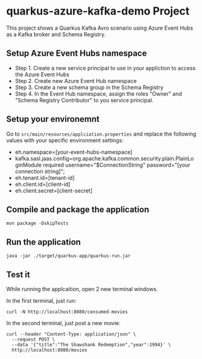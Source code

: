 # quarkus-azure-kafka-demo Project

This project shows a Quarkus Kafka Avro scenario using Azure Event Hubs as a Kafka broker and Schema Registry.

## Setup Azure Event Hubs namespace

- Step 1. Create a new service principal to use in your appliction to access the Azure Event Hubs
- Step 2. Create new Azure Event Hub namespace
- Step 3. Create a new schema group in the Schema Registry
- Step 4. In the Event Hub namespace, assign the roles "Owner" and "Schema Registry Contributor" to you service principal.

## Setup your environemnt

Go to `src/main/resources/applciation.properties` and replace the following values with your specific environment settings:
- eh.namespace=[your-event-hubs-namespace]
- kafka.sasl.jaas.config=org.apache.kafka.common.security.plain.PlainLoginModule required username="$ConnectionString" password="[your connection string]";
- eh.tenant.id=[tenant-id]
- eh.client.id=[client-id]
- eh.client.secret=[client-secret]

## Compile and package the application

```shell script
mvn package -DskipTests
```

## Run the application

```shell script
java -jar ./target/quarkus-app/quarkus-run.jar
```

## Test it

While running the applcaition, open 2 new terminal windows.

In the first terminal, just run:

```shell script
curl -N http://localhost:8080/consumed-movies
```

In the second terminal, just post a new movie:

```shell script
curl --header "Content-Type: application/json" \
  --request POST \
  --data '{"title":"The Shawshank Redemption","year":1994}' \
  http://localhost:8080/movies
```